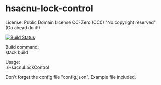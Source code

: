 # hsacnu-lock-control

License: Public Domain License CC-Zero (CC0) "No copyright reserved" (Go ahead do it!)

[![Build Status](https://travis-ci.org/zhangyutong926/hsacnu-lock-control.svg?branch=master)](https://travis-ci.org/zhangyutong926/hsacnu-lock-control)

Build command:   
stack build

Usage:  
./HsacnuLockControl

Don't forget the config file "config.json".
Example file included.
